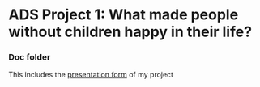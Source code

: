 # ADS Project 1: What made people without children happy in their life?
### Doc folder

This includes the [presentation form](../doc/Proj1_report.md) of my project
